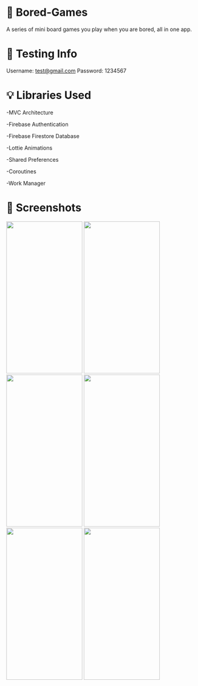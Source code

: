 # 📜 Bored-Games
A series of mini board games you play when you are bored, all in one app.

# 📧 Testing Info
Username: test@gmail.com
Password: 1234567



# 💡 Libraries Used
-MVC Architecture

-Firebase Authentication

-Firebase Firestore Database

-Lottie Animations

-Shared Preferences

-Coroutines

-Work Manager

# 📸 Screenshots
<p float="left">
<img src="https://user-images.githubusercontent.com/91476808/151321861-24cde1ba-1466-4ae1-8164-ae37c03d7291.png" width="200" height="400" />
<img src="https://user-images.githubusercontent.com/91476808/151321902-548b57a7-1673-44bc-9013-657163405500.png" width="200" height="400" />
<img src="https://user-images.githubusercontent.com/91476808/151321952-6da5982f-1a8b-4a84-9b6b-91700dc40820.png" width="200" height="400" />
<img src="https://user-images.githubusercontent.com/91476808/151321969-430cfad9-cdb4-4a0f-a09f-f1cd108fc378.png" width="200" height="400" />
<img src="https://user-images.githubusercontent.com/91476808/151321990-a1c2dd60-f277-4344-97ba-6a2120094899.png" width="200" height="400" />
<img src="https://user-images.githubusercontent.com/91476808/151322013-c2114699-d790-4e2d-b873-5ceb312aa609.png" width="200" height="400" />
</p>
